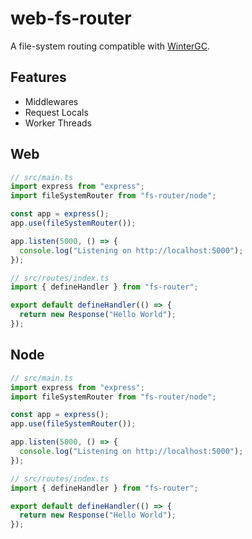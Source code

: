 # web-fs-router

A file-system routing compatible with [WinterGC](https://wintercg.org/).

## Features

- Middlewares
- Request Locals
- Worker Threads

## Web

```ts
// src/main.ts
import express from "express";
import fileSystemRouter from "fs-router/node";

const app = express();
app.use(fileSystemRouter());

app.listen(5000, () => {
  console.log("Listening on http://localhost:5000");
});

// src/routes/index.ts
import { defineHandler } from "fs-router";

export default defineHandler(() => {
  return new Response("Hello World");
});
```

## Node

```ts
// src/main.ts
import express from "express";
import fileSystemRouter from "fs-router/node";

const app = express();
app.use(fileSystemRouter());

app.listen(5000, () => {
  console.log("Listening on http://localhost:5000");
});

// src/routes/index.ts
import { defineHandler } from "fs-router";

export default defineHandler(() => {
  return new Response("Hello World");
});
```
